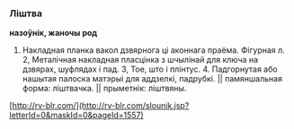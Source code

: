 ### Ліштва
**назоўнік, жаночы род**

1. Накладная планка вакол дзвярнога ці аконнага праёма. Фігурная л. 2, Металічная накладная пласцінка з шчылінай для ключа на дзвярах, шуфлядах і пад. 3, Тое, што і плінтус. 4. Падгорнутая або нашытая палоска матэрыі для аддзелкі, падрубкі. || памяншальная форма: ліштвачка. || прыметнік: ліштвяны.

<a rel="author">[http://rv-blr.com/](http://rv-blr.com/slounik.jsp?letterId=0&maskId=0&pageId=1557)</a>
